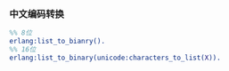 ### 中文编码转换
``` erlang
%% 8位
erlang:list_to_bianry().
%% 16位
erlang:list_to_binary(unicode:characters_to_list(X)).
```


